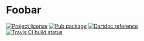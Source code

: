 Foobar
======

[![Project license](https://img.shields.io/badge/license-Public%20Domain-blue.svg)](https://unlicense.org)
[![Pub package](https://img.shields.io/pub/v/foobar.svg)](https://pub.dev/packages/foobar)
[![Dartdoc reference](https://img.shields.io/badge/dartdoc-reference-blue.svg)](https://pub.dev/documentation/foobar/latest/)
[![Travis CI build status](https://img.shields.io/travis/drydart/foobar/master.svg)](https://travis-ci.org/drydart/foobar)
